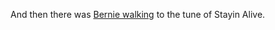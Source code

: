 And then there was <a href="https://twitter.com/KejeraL/status/1224495466009841671">Bernie walking</a> to the tune of Stayin Alive. 
